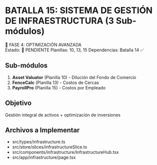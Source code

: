 # BATALLA 15: SISTEMA DE GESTIÓN DE INFRAESTRUCTURA (3 Sub-módulos)

🔧 FASE 4: OPTIMIZACIÓN AVANZADA  
Estado: 🔄 PENDIENTE
Planillas: 10, 13, 15
Dependencias: Batalla 14 ✅

## Sub-módulos
1. **Asset Valuator** (Planilla 10) - Dilución del Fondo de Comercio
2. **FenceCalc** (Planilla 13) - Costos de Cercas
3. **PayrollPro** (Planilla 15) - Costos por Empleado

## Objetivo  
Gestión integral de activos + optimización de inversiones

## Archivos a Implementar
- src/types/infrastructure.ts
- src/store/slices/infrastructureSlice.ts
- src/components/infrastructure/InfrastructureHub.tsx
- src/app/infrastructure/page.tsx
